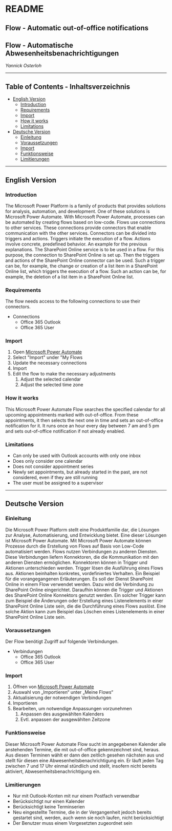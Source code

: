 # **README**

## **Flow - Automatic out-of-office notifications**
## **Flow - Automatische Abwesenheitsbenachrichtigungen**

*Yannick Osterloh*

---

## Table of Contents - Inhaltsverzeichnis

- [English Version](#engVersion) 
    - [Introduction](#engIntroduction)
    - [Requirements](#engRequirements)
    - [Import](#engImport) 
    - [How it works](#engHowItWorks)
    - [Limitations](#engLimitations)
- [Deutsche Version](#gerVersion)
    - [Einleitung](#gerIntroduction)
    - [Voraussetzungen](#gerRequirements)
    - [Import](#gerImport)
    - [Funktionsweise](#gerHowItWorks)
    - [Limitierungen](#gerLimitations)

---

## English Version <a name="engVersion"></a>

### Introduction <a name="engIntroduction"></a>

The Microsoft Power Platform is a family of products that provides solutions for analysis, automation, and development. One of these solutions is Microsoft Power Automate. With Microsoft Power Automate, processes can be automated by creating flows based on low-code. Flows use connections to other services. These connections provide connectors that enable communication with the other services. Connectors can be divided into triggers and actions. Triggers initiate the execution of a flow. Actions involve concrete, predefined behavior. An example for the previous explanations. The SharePoint Online service is to be used in a flow. For this purpose, the connection to SharePoint Online is set up. Then the triggers and actions of the SharePoint Online connector can be used. Such a trigger can be, for example, the change or creation of a list item in a SharePoint Online list, which triggers the execution of a flow. Such an action can be, for example, the deletion of a list item in a SharePoint Online list.

### Requirements <a name="engRequirements"></a>

The flow needs access to the following connections to use their connectors.

- Connections
    - Office 365 Outlook
    - Office 365 User

### Import <a name="engImport"></a>

1. Open [Microsoft Power Automate](https://emea.flow.microsoft.com/)
2. Select "Import" under "My Flows
3. Update the necessary connections
4. Import
5. Edit the flow to make the necessary adjustments
    1. Adjust the selected calendar
    2. Adjust the selected time zone

### How it works <a name="engHowItWorks"></a>

This Microsoft Power Automate Flow searches the specified calendar for all upcoming appointments marked with out-of-office. From these appointments, it then selects the next one in time and sets an out-of-office notification for it. It runs once an hour every day between 7 am and 5 pm and sets out-of-office notification if not already enabled.

### Limitations <a name="engLimitations"></a>

- Can only be used with Outlook accounts with only one inbox
- Does only consider one calendar
- Does not consider appointment series
- Newly set appointments, but already started in the past, are not considered, even if they are still running
- The user must be assigned to a supervisor

---

## Deutsche Version <a name="gerVersion"></a>

### Einleitung <a name="gerIntroduction"></a>

Die Microsoft Power Platform stellt eine Produktfamilie dar, die Lösungen zur Analyse, Automatisierung, und Entwicklung bietet. Eine dieser Lösungen ist Microsoft Power Automate. Mit Microsoft Power Automate können Prozesse durch die Erstellung von Flows auf Basis von Low-Code automatisiert werden. Flows nutzen Verbindungen zu anderen Diensten. Diese Verbindungen liefern Konnektoren, die die Kommunikation mit den anderen Diensten ermöglichen. Konnektoren können in Trigger und Aktionen unterschieden werden. Trigger lösen die Ausführung eines Flows aus. Aktionen beinhalten konkretes, vordefiniertes Verhalten. Ein Beispiel für die vorangegangenen Erläuterungen. Es soll der Dienst SharePoint Online in einem Flow verwendet werden. Dazu wird die Verbindung zu SharePoint Online eingerichtet. Daraufhin können die Trigger und Aktionen des SharePoint Online Konnektors genutzt werden. Ein solcher Trigger kann zum Beispiel die Änderungen oder Erstellung eines Listenelements in einer SharePoint Online Liste sein, die die Durchführung eines Flows auslöst. Eine solche Aktion kann zum Beispiel das Löschen eines Listenelements in einer SharePoint Online Liste sein.

### Voraussetzungen <a name="gerRequirements"></a>

Der Flow benötigt Zugriff auf folgende Verbindungen.
- Verbindungen
    - Office 365 Outlook
    - Office 365 User


### Import <a name="gerImport"></a>

1. Öffnen von [Microsoft Power Automate](https://emea.flow.microsoft.com/)
2. Auswahl von „Importieren“ unter „Meine Flows“
3. Aktualisierung der notwendigen Verbindungen
4. Importieren
5. Bearbeiten, um notwendige Anpassungen vorzunehmen
    1. Anpassen des ausgewählten Kalenders
    2. Evtl. anpassen der ausgewählten Zeitzone

### Funktionsweise <a name="gerHowItWorks"></a>

Dieser Microsoft Power Automate Flow sucht im angegebenen Kalender alle anstehenden Termine, die mit out-of-office gekennzeichnet sind, heraus. Aus diesen Terminen wählt er dann den zeitlich gesehen nächsten aus und stellt für diesen eine Abwesenheitsbenachrichtigung ein. Er läuft jeden Tag zwischen 7 und 17 Uhr einmal stündlich und stellt, insofern nicht bereits aktiviert, Abwesenheitsbenachrichtigung ein.

### Limitierungen <a name="gerLimitations"></a>

- Nur mit Outlook-Konten mit nur einem Postfach verwendbar
- Berücksichtigt nur einen Kalender
- Berücksichtigt keine Terminserien
- Neu eingestellte Termine, die in der Vergangenheit jedoch bereits gestartet sind, werden, auch wenn sie noch laufen, nicht berücksichtigt
- Der Benutzer muss einem Vorgesetzten zugeordnet sein
